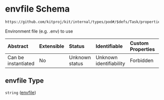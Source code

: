 # envfile Schema

```txt
https://github.com/kitproj/kit/internal/types/pod#/$defs/Task/properties/envfile
```

Environment file (e.g. .env) to use

| Abstract            | Extensible | Status         | Identifiable            | Custom Properties | Additional Properties | Access Restrictions | Defined In                                                            |
| :------------------ | :--------- | :------------- | :---------------------- | :---------------- | :-------------------- | :------------------ | :-------------------------------------------------------------------- |
| Can be instantiated | No         | Unknown status | Unknown identifiability | Forbidden         | Allowed               | none                | [pod.schema.json\*](../../out/pod.schema.json "open original schema") |

## envfile Type

`string` ([envfile](pod-defs-task-properties-envfile.md))
